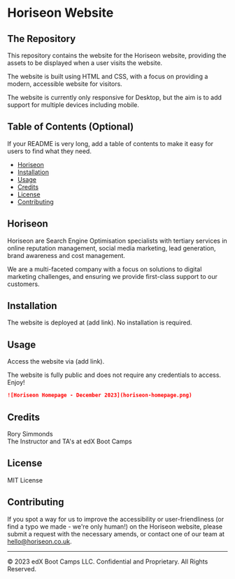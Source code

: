 # Horiseon Website

## The Repository

This repository contains the website for the Horiseon website, providing the assets to be displayed when a user visits the website.

The website is built using HTML and CSS, with a focus on providing a modern, accessible website for visitors.

The website is currently only responsive for Desktop, but the aim is to add support for multiple devices including mobile.

## Table of Contents (Optional)

If your README is very long, add a table of contents to make it easy for users to find what they need.

* [Horiseon](#horiseon)
* [Installation](#installation)
* [Usage](#usage)
* [Credits](#credits)
* [License](#license)
* [Contributing](#contributing)

## Horiseon 

Horiseon are Search Engine Optimisation specialists with tertiary services in online reputation management, social media marketing, lead generation, brand awareness and cost management.

We are a multi-faceted company with a focus on solutions to digital marketing challenges, and ensuring we provide first-class support to our customers.


## Installation
The website is deployed at (add link). No installation is required.


## Usage 

Access the website via (add link).

The website is fully public and does not require any credentials to access. Enjoy!

```md
![Horiseon Homepage - December 2023](horiseon-homepage.png)
```


## Credits
Rory Simmonds</br>
The Instructor and TA's at edX Boot Camps


## License
MIT License

## Contributing

If you spot a way for us to improve the accessibility or user-friendliness (or find a typo we made - we're only human!) on the Horiseon website, please submit a request with the necessary amends, or contact one of our team at hello@horiseon.co.uk.

---

© 2023 edX Boot Camps LLC. Confidential and Proprietary. All Rights Reserved.
